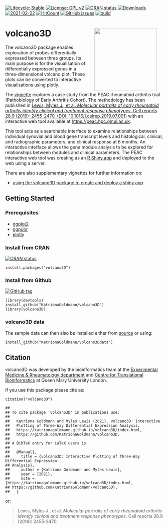 [![Lifecycle:
Stable](https://img.shields.io/badge/lifecycle-stable-blue.svg)](https://lifecycle.r-lib.org/articles/stages.html)
[![License: GPL
v2](https://img.shields.io/badge/License-GPL%20v2-mediumpurple.svg)](https://www.gnu.org/licenses/old-licenses/gpl-2.0.en.html)
[![CRAN
status](https://www.r-pkg.org/badges/version/volcano3D)](https://cran.r-project.org/package=volcano3D)
[![Downloads](https://cranlogs.r-pkg.org/badges/grand-total/volcano3D?color=orange)](https://cran.rstudio.com/package=volcano3D)
[![2021-02-22](https://img.shields.io/badge/last%20git%20commit-2021--02--22-turquoise.svg)](https://github.com/KatrionaGoldmann/volcano3D/blob/master/NEWS.md)
[![HitCount](http://hits.dwyl.com/KatrionaGoldmann/volcano3D.svg)](http://hits.dwyl.com/KatrionaGoldmann/volcano3D)
[![GitHub
issues](https://img.shields.io/github/issues/KatrionaGoldmann/volcano3D.svg)](https://GitHub.com/KatrionaGoldmann/volcano3D/issues/)
[![build](https://img.shields.io/travis/KatrionaGoldmann/volcano3D.svg)](https://GitHub.com/KatrionaGoldmann/volcano3D/issues/)

volcano3D <img src="logo.png" align="right" alt="" width="200" hspace="20" />
=============================================================================

The volcano3D package enables exploration of probes differentially
expressed between three groups. Its main purpose is for the
visualisation of differentially expressed genes in a three-dimensional
volcano plot. These plots can be converted to interactive visualisations
using plotly.

The
[vignette](file:///Users/kgoldmann/Documents/Analyses/volcano_package/volcano3D/docs/articles/Extended_Vignette.html)
explores a case study from the PEAC rheumatoid arthritis trial
(Pathobiology of Early Arthritis Cohort). The methodology has been
published in [Lewis, Myles J., et al. *Molecular portraits of early
rheumatoid arthritis identify clinical and treatment response
phenotypes*. Cell reports 28.9 (2019): 2455-2470. (DOI:
10.1016/j.celrep.2019.07.091)](https://doi.org/10.1016/j.celrep.2019.07.091)
with an interactive web tool available at <https://peac.hpc.qmul.ac.uk>.

This tool acts as a searchable interface to examine relationships
between individual synovial and blood gene transcript levels and
histological, clinical, and radiographic parameters, and clinical
response at 6 months. An interactive interface allows the gene module
analysis to be explored for relationships between modules and clinical
parameters. The PEAC interactive web tool was creating as an [R Shiny
app](https://shiny.rstudio.com) and deployed to the web using a server.

There are also supplementary vignettes for further information on:

-   [using the volcano3D package to create and deploy a shiny
    app](https://katrionagoldmann.github.io/volcano3D/articles/shiny_builder.html)

Getting Started
---------------

### Prerequisites

-   [ggplot2](https://cran.r-project.org/web/packages/ggplot2/index.html)
-   [ggpubr](https://cran.r-project.org/web/packages/ggpubr/index.html)
-   [plotly](https://cran.r-project.org/web/packages/plotly/index.html)

### Install from CRAN

[![CRAN
status](https://www.r-pkg.org/badges/version/volcano3D)](https://cran.r-project.org/package=volcano3D)

    install.packages("volcano3D")

### Install from Github

[![GitHub
tag](https://img.shields.io/github/tag/KatrionaGoldmann/volcano3D.svg)](https://GitHub.com/KatrionaGoldmann/volcano3D/tags/)

    library(devtools)
    install_github("KatrionaGoldmann/volcano3D")
    library(volcano3D)

### volcano3D data

The sample data can then also be installed either from
[source](https://github.com/KatrionaGoldmann/volcano3Ddata) or using:

    install_github("KatrionaGoldmann/volcano3Ddata")

Citation
--------

volcano3D was developed by the bioinformatics team at the [Experimental
Medicine & Rheumatology department](https://www.qmul.ac.uk/whri/emr/)
and [Centre for Translational
Bioinformatics](https://www.qmul.ac.uk/c4tb/) at Queen Mary University
London.

If you use this package please cite as:

    citation("volcano3D")

    ## 
    ## To cite package 'volcano3D' in publications use:
    ## 
    ##   Katriona Goldmann and Myles Lewis (2021). volcano3D: Interactive
    ##   Plotting of Three-Way Differential Expression Analysis.
    ##   https://katrionagoldmann.github.io/volcano3D/index.html,
    ##   https://github.com/KatrionaGoldmann/volcano3D.
    ## 
    ## A BibTeX entry for LaTeX users is
    ## 
    ##   @Manual{,
    ##     title = {volcano3D: Interactive Plotting of Three-Way Differential Expression
    ## Analysis},
    ##     author = {Katriona Goldmann and Myles Lewis},
    ##     year = {2021},
    ##     note = {https://katrionagoldmann.github.io/volcano3D/index.html,
    ## https://github.com/KatrionaGoldmann/volcano3D},
    ##   }

or:

> Lewis, Myles J., et al. *Molecular portraits of early rheumatoid
> arthritis identify clinical and treatment response phenotypes*. Cell
> reports 28.9 (2019): 2455-2470.
